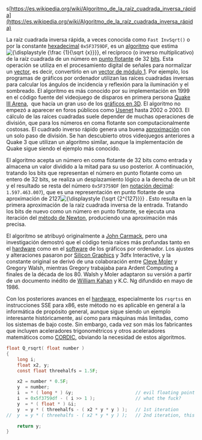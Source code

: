 s[https://es.wikipedia.org/wiki/Algoritmo_de_la_raíz_cuadrada_inversa_rápida](https://es.wikipedia.org/wiki/Algoritmo_de_la_raíz_cuadrada_inversa_rápida)

La raíz cuadrada inversa rápida, a veces conocida como ``Fast InvSqrt()`` o por la constante [hexadecimal](https://es.wikipedia.org/wiki/Sistema_hexadecimal "Sistema hexadecimal") ``0x5F3759DF``, es un [algoritmo](https://es.wikipedia.org/wiki/Algoritmo "Algoritmo") que estima ![{\displaystyle {\frac {1}{\sqrt {x}}}}](https://wikimedia.org/api/rest_v1/media/math/render/svg/080a33b7fb940dfde4d893093e55096f6bf149dc), el recíproco (o inverso multiplicativo) de la raíz cuadrada de un número en [punto flotante](https://es.wikipedia.org/wiki/Punto_flotante "Punto flotante") de 32 [bits](https://es.wikipedia.org/wiki/Bit "Bit"). Esta operación se utiliza en el procesamiento digital de señales para normalizar un [vector](https://es.wikipedia.org/wiki/Vector "Vector"), es decir, convertirlo en un [vector de módulo 1](https://es.wikipedia.org/wiki/Vector_unitario "Vector unitario"). Por ejemplo, los programas de gráficos por ordenador utilizan las raíces cuadradas inversas para calcular los ángulos de incidencia y reflexión para la iluminación y el sombreado. El algoritmo es más conocido por su implementación en 1999 en el código fuente del videojuego de disparos en primera persona [Quake III Arena](https://es.wikipedia.org/wiki/Quake_III_Arena "Quake III Arena"),  que hacía un gran uso de los [gráficos en 3D](https://es.wikipedia.org/wiki/Gr%C3%A1ficos_3D_por_computadora "Gráficos 3D por computadora"). El algoritmo no empezó a aparecer en foros públicos como [Usenet](https://es.wikipedia.org/wiki/Usenet "Usenet") hasta 2002 o 2003. El cálculo de las raíces cuadradas suele depender de muchas operaciones de división, que para los números en coma flotante son computacionalmente costosas. El cuadrado inverso rápido genera una buena [aproximación](https://es.wikipedia.org/wiki/Aproximaci%C3%B3n "Aproximación") con un solo paso de división. Se han descubierto otros videojuegos anteriores a Quake 3 que utilizan un algoritmo similar, aunque la implementación de Quake sigue siendo el ejemplo más conocido.

El algoritmo acepta un número en coma flotante de 32 bits como entrada y almacena un valor dividido a la mitad para su uso posterior. A continuación, tratando los bits que representan el número en punto flotante como un entero de 32 bits, se realiza un desplazamiento lógico a la derecha de un bit y el resultado se resta del número ``0x5F3759DF`` (en [notación decimal](https://es.wikipedia.org/wiki/Sistema_de_numeraci%C3%B3n_decimal "Sistema de numeración decimal"): ``1.597.463.007``), que es una representación en punto flotante de una aproximación de 2127![{\displaystyle {\sqrt {2^{127}}}}](https://wikimedia.org/api/rest_v1/media/math/render/svg/903828d9dfadc6c3ed0b52f9f7a79af1f431a13d) . Esto resulta en la primera aproximación de la raíz cuadrada inversa de la entrada. Tratando los bits de nuevo como un número en punto flotante, se ejecuta una iteración del [método de Newton](https://es.wikipedia.org/wiki/M%C3%A9todo_de_Newton "Método de Newton"), produciendo una aproximación más precisa.

El algoritmo se atribuyó originalmente a [John Carmack](https://es.wikipedia.org/wiki/John_Carmack "John Carmack"), pero una investigación demostró que el código tenía raíces más profundas tanto en el [hardware](https://es.wikipedia.org/wiki/Hardware "Hardware") como en el [software](https://es.wikipedia.org/wiki/Software "Software") de los gráficos por ordenador. Los ajustes y alteraciones pasaron por [Silicon Graphics](https://es.wikipedia.org/wiki/Silicon_Graphics "Silicon Graphics") y 3dfx Interactive, y la constante original se derivó de una colaboración entre [Cleve Moler](https://es.wikipedia.org/wiki/Cleve_Moler "Cleve Moler") y Gregory Walsh, mientras Gregory trabajaba para Ardent Computing a finales de la década de los 80. Walsh y Moler adaptaron su versión a partir de un documento inédito de [William Kahan](https://es.wikipedia.org/wiki/William_Kahan "William Kahan") y K.C. Ng difundido en mayo de 1986.

Con los posteriores avances en el [hardware](https://es.wikipedia.org/wiki/Hardware "Hardware"), especialmente los `rsqrtss` en instrucciones SSE para x86, este método no es aplicable en general a la informática de propósito general, aunque sigue siendo un ejemplo interesante históricamente, así como para máquinas más limitadas, como los sistemas de bajo coste. Sin embargo, cada vez son más los fabricantes que incluyen aceleradores trigonométricos y otros aceleradores matemáticos como [CORDIC](https://es.wikipedia.org/wiki/CORDIC "CORDIC"), obviando la necesidad de estos algoritmos.

```c
float Q_rsqrt( float number )
{
	long i;
	float x2, y;
	const float threehalfs = 1.5F;

	x2 = number * 0.5F;
	y  = number;
	i  = * ( long * ) &y;                       // evil floating point bit level hacking
	i  = 0x5f3759df - ( i >> 1 );               // what the fuck? 
	y  = * ( float * ) &i;
	y  = y * ( threehalfs - ( x2 * y * y ) );   // 1st iteration
//	y  = y * ( threehalfs - ( x2 * y * y ) );   // 2nd iteration, this can be removed

	return y;
}
```